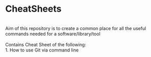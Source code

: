 # CheatSheets
</br>
Aim of this repository is to create a common place for all the useful commands needed for a software/library/tool </br> </br>
Contains Cheat Sheet of the following:</br>
1. How to use Git via command line
